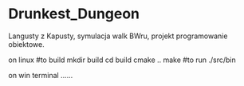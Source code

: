 # Drunkest_Dungeon
Langusty z Kapusty, symulacja walk BWru, projekt programowanie obiektowe.

on linux
#to build 
mkdir build
cd build
cmake ..
make 
#to run
./src/bin 

on win terminal 
......
